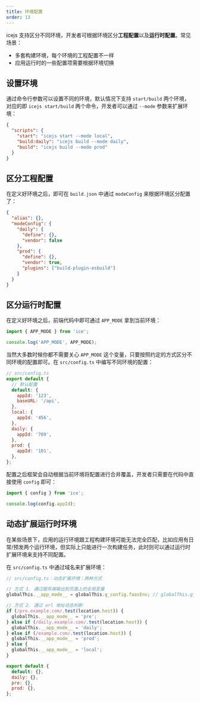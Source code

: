 ```yaml
---
title: 环境配置
order: 13
---
```


icejs 支持区分不同环境，开发者可根据环境区分**工程配置**以及**运行时配置**。常见场景：

- 多套构建环境，每个环境的工程配置不一样
- 应用运行时的一些配置项需要根据环境切换

## 设置环境

通过命令行参数可以设置不同的环境，默认情况下支持 `start/build` 两个环境，对应的即 `icejs start/build` 两个命令，开发者可以通过 `--mode` 参数来扩展环境：

```json
{
  "scripts": {
    "start": "icejs start --mode local",
    "build:daily": "icejs build --mode daily",
    "build": "icejs build --mode prod"
  }
}
```

## 区分工程配置

在定义好环境之后，即可在 `build.json` 中通过 `modeConfig` 来根据环境区分配置了：

```json
{
  "alias": {},
  "modeConfig": {
    "daily": {
      "define": {},
      "vendor": false
    },
    "prod": {
      "define": {},
      "vendor": true,
      "plugins": ["build-plugin-esbuild"]
    }
  }
}
```

## 区分运行时配置

在定义好环境之后，前端代码中即可通过 `APP_MODE` 拿到当前环境：

```js
import { APP_MODE } from 'ice';

console.log('APP_MODE', APP_MODE);
```

当然大多数时候你都不需要关心 `APP_MODE` 这个变量，只要按照约定的方式区分不同环境的配置即可。在 `src/config.ts` 中编写不同环境的配置：

```js
// src/config.ts
export default {
  // 默认配置
  default: {
    appId: '123',
    baseURL: '/api',
  },
  local: {
    appId: '456',
  },
  daily: {
    appId: '789',
  },
  prod: {
    appId: '101',
  },
};
```

配置之后框架会自动根据当前环境将配置进行合并覆盖，开发者只需要在代码中直接使用 `config` 即可：

```js
import { config } from 'ice';

console.log(config.appId);
```

## 动态扩展运行时环境

在某些场景下，应用的运行环境跟工程构建环境可能无法完全匹配，比如应用有日常/预发两个运行环境，但实际上只能进行一次构建任务，此时则可以通过运行时扩展环境来支持不同配置。

在 `src/config.ts` 中通过域名来扩展环境：

```js
// src/config.ts：动态扩展环境：两种方式

// 方式 1. 通过服务端输出到页面上的全局变量
globalThis.__app_mode__ = globalThis.g_config.faasEnv; // globalThis.g_config.faasEnv 也可能是 globalThis.__env__，具体看服务端怎么透传

// 方式 2. 通过 url 地址动态判断
if (/pre.example.com/.test(location.host)) {
  globalThis.__app_mode__ = 'pre';
} else if (/daily.example.com/.test(location.host)) {
  globalThis.__app_mode__ = 'daily';
} else if (/example.com/.test(location.host)) {
  globalThis.__app_mode__ = 'prod';
} else {
  globalThis.__app_mode__ = 'local';
}

export default {
  default: {},
  daily: {},
  pre: {},
  prod: {},
};
```